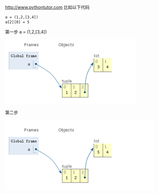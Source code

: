 http://www.pythontutor.com
比如以下代码
```
a = (1,2,[3,4])
a[2][0] = 5
```
第一步 a = (1,2,[3,4])

![image](https://github.com/ermaot/notes/blob/master/python/python%E5%8E%9F%E7%90%86%E4%B8%8E%E4%BC%98%E5%8C%96/pic/python%E5%8F%AF%E8%A7%86%E5%8C%96%E7%BD%91%E7%AB%991.png)


第二步

![image](https://github.com/ermaot/notes/blob/master/python/python%E5%8E%9F%E7%90%86%E4%B8%8E%E4%BC%98%E5%8C%96/pic/python%E5%8F%AF%E8%A7%86%E5%8C%96%E7%BD%91%E7%AB%992.png)


